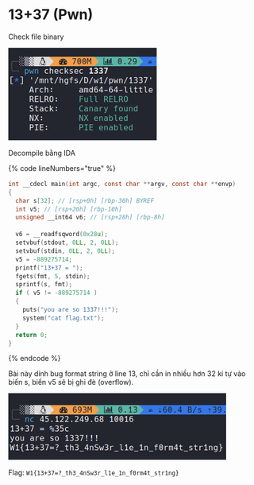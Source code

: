 # 13+37 (Pwn)

Check file binary

![](<../../.gitbook/assets/image (2).png>)

Decompile bằng IDA&#x20;

{% code lineNumbers="true" %}
```c
int __cdecl main(int argc, const char **argv, const char **envp)
{
  char s[32]; // [rsp+0h] [rbp-30h] BYREF
  int v5; // [rsp+20h] [rbp-10h]
  unsigned __int64 v6; // [rsp+28h] [rbp-8h]

  v6 = __readfsqword(0x28u);
  setvbuf(stdout, 0LL, 2, 0LL);
  setvbuf(stdin, 0LL, 2, 0LL);
  v5 = -889275714;
  printf("13+37 = ");
  fgets(fmt, 5, stdin);
  sprintf(s, fmt);
  if ( v5 != -889275714 )
  {
    puts("you are so 1337!!!");
    system("cat flag.txt");
  }
  return 0;
}
```
{% endcode %}

Bài này dính bug format string ở line 13, chỉ cần in nhiều hơn 32 kí tự vào biến s, biến v5 sẽ bị ghi đè (overflow).

![](<../../.gitbook/assets/image (1) (1).png>)

Flag: `W1{13+37=?_th3_4nSw3r_l1e_1n_f0rm4t_str1ng}`
